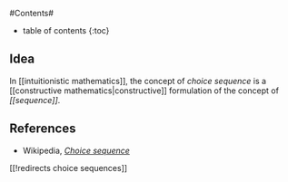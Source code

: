 
#Contents#
* table of contents
{:toc}


## Idea

In [[intuitionistic mathematics]], the concept of _choice sequence_ is a [[constructive mathematics|constructive]] formulation of the concept of _[[sequence]]_.

## References

* Wikipedia, _[Choice sequence](http://en.wikipedia.org/wiki/Choice_sequence)_

[[!redirects choice sequences]]